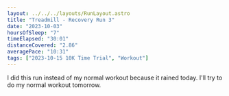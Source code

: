 ```yaml
---
layout: ../../../layouts/RunLayout.astro
title: "Treadmill - Recovery Run 3"
date: "2023-10-03"
hoursOfSleep: "7"
timeElapsed: "30:01"
distanceCovered: "2.86"
averagePace: "10:31"
tags: ["2023-10-15 10K Time Trial", "Workout"]
---
```


I did this run instead of my normal workout because it rained today. I'll try to do my normal workout tomorrow.
